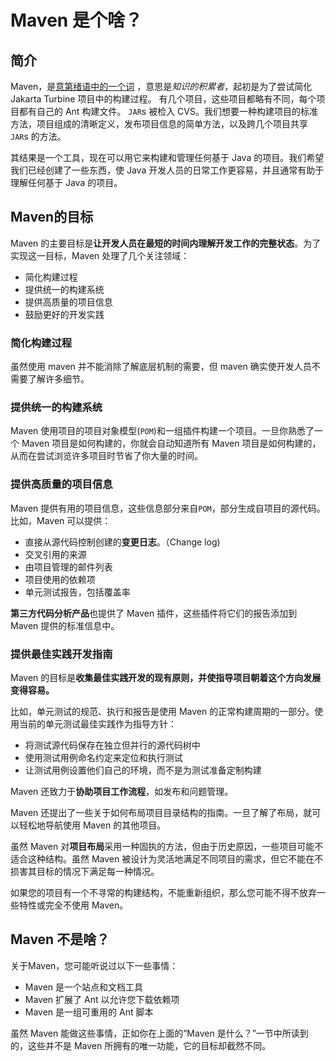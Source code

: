 # Maven 是个啥？

## 简介

Maven，是[意第绪语中的一个词](https://en.wikipedia.org/wiki/Maven) ，意思是*知识的积累者*，起初是为了尝试简化 Jakarta Turbine 项目中的构建过程。 有几个项目，这些项目都略有不同，每个项目都有自己的 Ant 构建文件。 `JAR`s 被检入 CVS。我们想要一种构建项目的标准方法，项目组成的清晰定义，发布项目信息的简单方法，以及跨几个项目共享 `JAR`s 的方法。

其结果是一个工具，现在可以用它来构建和管理任何基于 Java 的项目。我们希望我们已经创建了一些东西，使 Java 开发人员的日常工作更容易，并且通常有助于理解任何基于 Java 的项目。

## Maven的目标

Maven 的主要目标是**让开发人员在最短的时间内理解开发工作的完整状态**。为了实现这一目标，Maven 处理了几个关注领域：

* 简化构建过程
* 提供统一的构建系统
* 提供高质量的项目信息
* 鼓励更好的开发实践

### 简化构建过程

虽然使用 maven 并不能消除了解底层机制的需要，但 maven 确实使开发人员不需要了解许多细节。

### 提供统一的构建系统

Maven 使用项目的项目对象模型(`POM`)和一组插件构建一个项目。一旦你熟悉了一个 Maven 项目是如何构建的，你就会自动知道所有 Maven 项目是如何构建的，从而在尝试浏览许多项目时节省了你大量的时间。

### 提供高质量的项目信息

Maven 提供有用的项目信息，这些信息部分来自`POM`，部分生成自项目的源代码。比如，Maven 可以提供：

* 直接从源代码控制创建的**变更日志**。（Change log)
* 交叉引用的来源
* 由项目管理的邮件列表
* 项目使用的依赖项
* 单元测试报告，包括覆盖率

**第三方代码分析产品**也提供了 Maven 插件，这些插件将它们的报告添加到 Maven 提供的标准信息中。

### 提供最佳实践开发指南

Maven 的目标是**收集最佳实践开发的现有原则，并使指导项目朝着这个方向发展变得容易。**

比如，单元测试的规范、执行和报告是使用 Maven 的正常构建周期的一部分。使用当前的单元测试最佳实践作为指导方针：

* 将测试源代码保存在独立但并行的源代码树中
* 使用测试用例命名约定来定位和执行测试
* 让测试用例设置他们自己的环境，而不是为测试准备定制构建

Maven 还致力于**协助项目工作流程**，如发布和问题管理。

Maven 还提出了一些关于如何布局项目目录结构的指南。一旦了解了布局，就可以轻松地导航使用 Maven 的其他项目。

虽然 Maven 对**项目布局**采用一种固执的方法，但由于历史原因，一些项目可能不适合这种结构。虽然 Maven 被设计为灵活地满足不同项目的需求，但它不能在不损害其目标的情况下满足每一种情况。

如果您的项目有一个不寻常的构建结构，不能重新组织，那么您可能不得不放弃一些特性或完全不使用 Maven。

## Maven 不是啥？

关于Maven，您可能听说过以下一些事情：

* Maven 是一个站点和文档工具
* Maven 扩展了 Ant 以允许您下载依赖项
* Maven 是一组可重用的 Ant 脚本

虽然 Maven 能做这些事情，正如你在上面的“Maven 是什么？”一节中所读到的，这些并不是 Maven 所拥有的唯一功能，它的目标却截然不同。
